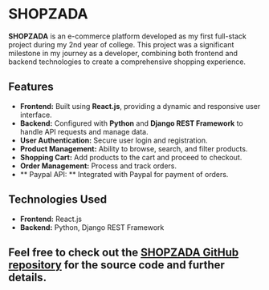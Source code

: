 # SHOPZADA

**SHOPZADA** is an e-commerce platform developed as my first full-stack project during my 2nd year of college. This project was a significant milestone in my journey as a developer, combining both frontend and backend technologies to create a comprehensive shopping experience.

## Features

- **Frontend:** Built using **React.js**, providing a dynamic and responsive user interface.
- **Backend:** Configured with **Python** and **Django REST Framework** to handle API requests and manage data.
- **User Authentication:** Secure user login and registration.
- **Product Management:** Ability to browse, search, and filter products.
- **Shopping Cart:** Add products to the cart and proceed to checkout.
- **Order Management:** Process and track orders.
- ** Paypal API: ** Integrated with Paypal for payment of orders.

## Technologies Used

- **Frontend:** React.js
- **Backend:** Python, Django REST Framework

## Feel free to check out the [SHOPZADA GitHub repository](#) for the source code and further details.

